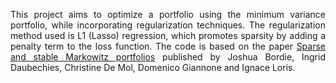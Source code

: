 <p style='text-align: justify'>This project aims to optimize a portfolio using the minimum variance portfolio, while incorporating regularization techniques. The regularization method used is L1 (Lasso) regression, which promotes sparsity by adding a penalty term to the loss function. The code is based on the paper <a href='https://www.ecb.europa.eu/pub/pdf/scpwps/ecbwp936.pdf'>Sparse and stable Markowitz portfolios</a> published by Joshua Bordie, Ingrid Daubechies, Christine De Mol, Domenico Giannone and Ignace Loris.</p>
